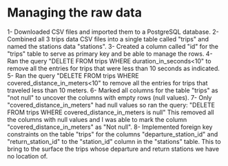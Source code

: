 # Managing the raw data

1- Downloaded CSV files and imported them to a PostgreSQL database.
2- Combined all 3 trips data CSV files into a single table called "trips" and named the stations data "stations".
3- Created a column called "id" for the "trips" table to serve as primary key and be able to manage the rows.
4- Ran the query "DELETE FROM trips WHERE duration_in_seconds<10" to remove all the entries for trips that were less than 10 seconds as indicated.
5- Ran the query "DELETE FROM trips WHERE covered_distance_in_meters<10" to remove all the entries for trips that traveled less than 10 meters.
6- Marked all columns for the table "trips" as "not null" to uncover the columns with empty rows (null values).
7- Only "covered_distance_in_meters" had null values so ran the query: 
"DELETE FROM trips WHERE covered_distance_in_meters is null"
This removed all the columns with null values and I was able to mark the column "covered_distance_in_meters" as "Not null".
8- Implemented foreign key constraints on the table "trips" for the columns "departure_station_id" and "return_station_id" to the "station_id" column in the "stations" table. This to bring to the surface the trips whose departure and return stations we have no location of.

 
